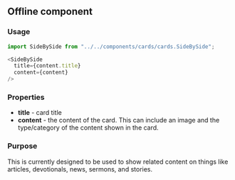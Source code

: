 ## Offline component

### Usage

```js
import SideBySide from "../../components/cards/cards.SideBySide";

<SideBySide
  title={content.title}
  content={content}
/>
```

### Properties

* **title** - card title
* **content** - the content of the card. This can include an image and the type/category of the content shown in the card.

### Purpose

This is currently designed to be used to show related content on things like articles, devotionals, news, sermons, and stories.
